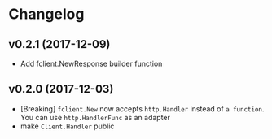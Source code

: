 # Changelog

## v0.2.1 (2017-12-09)
- Add fclient.NewResponse builder function

## v0.2.0 (2017-12-03)
- [Breaking] `fclient.New` now accepts `http.Handler` instead of `a function`. You can use `http.HandlerFunc` as an adapter
- make `Client.Handler` public
